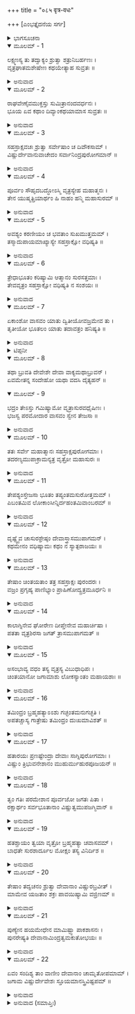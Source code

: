 +++
title = "०८५ वृत्र-वधः"

+++
[ಎಂಭತ್ತೈದನೆಯ ಸರ್ಗ]



<details><summary>ಭಾಗಸೂಚನಾ</summary>

ವಿಷ್ಣುವಿನ ತೇಜಸ್ಸು ಇಂದ್ರನಲ್ಲಿಯೂ, ವಜ್ರಾಯುಧದಲ್ಲಿ ಪ್ರವೇಶಿಸಿದುದು, ವಜ್ರಾಯುಧದಿಂದ ವೃತ್ರಾಸುರನ ವಧೆ, ಬ್ರಹ್ಮಹತ್ಯಾ ಪಾಪದಿಂದ ಗ್ರಸ್ತನಾದ ಇಂದ್ರನು ಅಂಧಕಾರಮಯವಾದ ಪ್ರದೇಶಕ್ಕೆ ಹೋದುದು
</details>

<details open><summary>ಮೂಲಮ್ - 1</summary>

ಲಕ್ಷ್ಮಣಸ್ಯ ತು ತದ್ವಾಕ್ಯಂ ಶ್ರುತ್ವಾ ಶತ್ರುನಿಬರ್ಹಣಃ ।  
ವೃತ್ರಘಾತಮಶೇಷೇಣ ಕಥಯೇತ್ಯಾಹ ಸುವ್ರತಃ ॥
</details>

<details><summary>ಅನುವಾದ</summary>

ಲಕ್ಷ್ಮಣನ ಮಾತನ್ನು ಕೇಳಿ ಶತ್ರುಸಂಹಾರ ಮಾಡುವ ಶ್ರೀರಾಮನು ಹೇಳಿದನು - ಸುವ್ರತ ಸುಮಿತ್ರಾಕುಮಾರ! ವೃತ್ರಾಸುರನ ವಧೆಯ ಕಥೆಯನ್ನು ಪೂರ್ಣವಾಗಿ ಹೇಳು.॥1॥
</details>

<details open><summary>ಮೂಲಮ್ - 2</summary>

ರಾಘವೇಣೈವಮುಕ್ತಸ್ತು ಸುಮಿತ್ರಾನಂದವರ್ಧನಃ ।  
ಭೂಯ ಏವ ಕಥಾಂ ದಿವ್ಯಾಂಕಥಯಾಮಾಸ ಸುವ್ರತಃ ॥
</details>

<details><summary>ಅನುವಾದ</summary>

ಶ್ರೀರಾಮನ ಆದೇಶ ಪಡೆದ ಸುವ್ರತ ಸುಮಿತ್ರಾ ನಂದನ ಲಕ್ಷ್ಮಣನು ಪುನಃ ಆ ದಿವ್ಯ ಕಥೆಯನ್ನು ಮುಂದುವರಿಸಿದನು.॥2॥
</details>

<details open><summary>ಮೂಲಮ್ - 3</summary>

ಸಹಸ್ರಾಕ್ಷವಚಃ ಶ್ರುತ್ವಾ ಸರ್ವೇಷಾಂ ಚ ದಿವೌಕಸಾಮ್ ।  
ವಿಷ್ಣುರ್ದೇವಾನುವಾಚೇದಂ ಸರ್ವಾನಿಂದ್ರಪುರೋಗಮಾನ್ ॥
</details>

<details><summary>ಅನುವಾದ</summary>

ಪ್ರಭೋ! ಸಹಸ್ರಾಕ್ಷ ಇಂದ್ರನ ಹಾಗೂ ಸಮಸ್ತ ದೇವತೆಗಳ ಪ್ರಾರ್ಥನೆಯನ್ನು ಕೇಳಿ ಭಗವಾನ್ ವಿಷ್ಣು ಇಂದ್ರಾದಿ ಎಲ್ಲ ದೇವತೆಗಳಲ್ಲಿ ಇಂತೆಂದನು.॥3॥
</details>

<details open><summary>ಮೂಲಮ್ - 4</summary>

ಪೂರ್ವಂ ಸೌಹೃದಬದ್ಧೋಽಸ್ಮಿ ವೃತ್ರಸ್ಯೇಹ ಮಹಾತ್ಮನಃ ।  
ತೇನ ಯುಷ್ಮತ್ಪ್ರಿಯಾರ್ಥಂ ಹಿ ನಾಹಂ ಹನ್ಮಿ ಮಹಾಸುರಮ್ ॥
</details>

<details><summary>ಅನುವಾದ</summary>

ದೇವತೆಗಳೇ! ನಿಮ್ಮ ಈ ಪ್ರಾರ್ಥನೆಯ ಮೊದಲೇ ನಾನು ಮಹಾತ್ಮಾ ವೃತ್ರಾಸುರನ ಸ್ನೇಹಬಂಧನದಲ್ಲಿ ಬಂಧಿತನಾಗಿದ್ದೇನೆ. ಅದಕ್ಕಾಗಿ ನಿಮ್ಮ ಪ್ರಿಯಮಾಡುವ ಉದ್ದೇಶದಿಂದ ನಾನು ಆ ಮಹಾ ಅಸುರನ ವಧೆ ಮಾಡಲಾರೆನು.॥4॥
</details>

<details open><summary>ಮೂಲಮ್ - 5</summary>

ಅವಶ್ಯಂ ಕರಣೀಯಂ ಚ ಭವತಾಂ ಸುಖಮುತ್ತಮಮ್ ।  
ತಸ್ಮಾದುಪಾಯಮಾಖ್ಯಾಸ್ಯೇ ಸಹಸ್ರಾಕ್ಷೋ ವಧಿಷ್ಯತಿ ॥
</details>

<details><summary>ಅನುವಾದ</summary>

ಆದರೂ ನಿಮ್ಮೆಲ್ಲರ ಉತ್ತಮ ಸುಖದ ವ್ಯವಸ್ಥೆ ಮಾಡುವುದು ನನ್ನ ಅವಶ್ಯ ಕರ್ತವ್ಯವಾಗಿದೆ. ಇದಕ್ಕಾಗಿ ದೇವೇಂದ್ರನು ಅವನ ವಧೆ ಮಾಡುವಂತಹ ಉಪಾಯ ನಾನು ಹೇಳುತ್ತೇನೆ.॥5॥
</details>

<details open><summary>ಮೂಲಮ್ - 6</summary>

ತ್ರೇಧಾಭೂತಂ ಕರಿಷ್ಯಾಮಿ ಆತ್ಮಾನಂ ಸುರಸತ್ತಮಾಃ ।  
ತೇವವೃತ್ರಂ ಸಹಸ್ರಾಕ್ಷೋ ವಧಿಷ್ಯತಿ ನ ಸಂಶಯಃ ॥
</details>

<details><summary>ಅನುವಾದ</summary>

ಸುರಶ್ರೇಷ್ಠರೇ! ನಾನು ನನ್ನ ಸ್ವರೂಪಭೂತ ತೇಜವನ್ನು ಮೂರು ಭಾಗವಾಗಿ ಮಾಡುವೆನು. ಅದರಿಂದ ಇಂದ್ರನು ನಿಃಸಂದೇಹವಾಗಿ ವೃತ್ರಾಸುರನ ವಧೆ ಮಾಡುವನು.॥6॥
</details>

<details open><summary>ಮೂಲಮ್ - 7</summary>

ಏಕಾಂಶೋ ವಾಸವಂ ಯಾತು ದ್ವಿತೀಯೋವಜ್ರಮೇವ ತು ।  
ತೃತೀಯೋ ಭೂತಲಂ ಯಾತು ತದಾವತ್ರಂ ಹನಿಷ್ಯತಿ ॥
</details>

<details><summary>ಅನುವಾದ</summary>

ನನ್ನ ತೇಜದ ಒಂದು ಅಂಶವು ಇಂದ್ರನಲ್ಲಿ ಪ್ರವೇಶಿಸಲಿ, ಇನ್ನೊಂದು ವಜ್ರದಲ್ಲಿ ವ್ಯಾಪ್ತವಾಗಲೀ, ಮೂರನೆಯ ಅಂಶ ಭೂತಳಕ್ಕೆ ಹೋಗಲಿ.* ಆಗ ಇಂದ್ರನು ವೃತ್ರಾಸುರನ ವಧೆ ಮಾಡಬಲ್ಲನು.॥.॥
</details>

<details><summary>ಟಿಪ್ಪನೀ</summary>

* ವೃತ್ರವಧೆಯ ಬಳಿಕ ಇಂದ್ರನಿಗೆ ತಗುಲಿದ ಬ್ರಹ್ಮಹತ್ಯೆಯ ನಿವೃತ್ತಿಯ ಸಮಯದವರೆಗೆ ಈ ಭೂತಳದ ರಕ್ಷಣೆಗಾಗಿ ಹಾಗೂ ವೃತ್ರನು ಧರಾಶಾಯಿಯಾದಾಗ ಅವನ ಭಾರೀ ಶರೀರವನ್ನು ಧರಿಸಲು ಶಕ್ತಿ ತುಂಬಲು ಭಗವಂತನ ತೇಜದ ಮೂರನೆಯ ಅಂಶವು ಭೂಮಿಗೆ ಹೋಗುವುದು ಆವಶ್ಯಕವಾಗಿತ್ತು; ಅದಕ್ಕಾಗಿ ಹೀಗಾಯಿತು.
</details>

<details open><summary>ಮೂಲಮ್ - 8</summary>

ತಥಾ ಬ್ರುವತಿ ದೇವೇಶೇ ದೇವಾ ವಾಕ್ಯಮಥಾಬ್ರುವನ್ ।  
ಏವಮೇತನ್ನ ಸಂದೇಹೋ ಯಥಾ ವದಸಿ ದೈತ್ಯಹನ್ ॥
</details>

<details open><summary>ಮೂಲಮ್ - 9</summary>

ಭದ್ರಂ ತೇಽಸ್ತು ಗಮಿಷ್ಯಾಮೋ ವೃತ್ರಾಸುರವಧೈಷಿಣಃ ।  
ಭಜಸ್ವ ಪರಮೋದಾರ ವಾಸವಂ ಸ್ವೇನ ತೇಜಸಾ ॥
</details>

<details><summary>ಅನುವಾದ</summary>

ದೇವೇಶ್ವರ ವಿಷ್ಣುವು ಹೀಗೆ ಹೇಳಿದಾಗ ದೇವತೆಗಳು ನುಡಿದರು - ದೈತ್ಯವಿನಾಶಕನೇ! ನೀನು ಹೇಳಿದುದು ಸರಿಯೇ ಆಗಿದೆ, ಇದರಲ್ಲಿ ಸಂದೇಹವೇ ಇಲ್ಲ. ನಿನಗೆ ಮಂಗಳವಾಗಲಿ. ನಾವು ವೃತ್ರಾಸುರನ ವಧೆಯ ಇಚ್ಛೆಯನ್ನು ಮನಸ್ಸಿನಲ್ಲಿರಿಸಿಕೊಂಡು ಇಲ್ಲಿಂದ ಮರಳುವೆವು. ಪರಮೋದಾರ ಪ್ರಭುವೇ! ನೀನು ನಿನ್ನ ತೇಜದಿಂದಾಗಿ ದೇವೇಂದ್ರನನ್ನು ಅನುಗ್ರಹಿತನನ್ನಾಗಿಸು.॥8-9॥
</details>

<details open><summary>ಮೂಲಮ್ - 10</summary>

ತತಃ ಸರ್ವೇ ಮಹಾತ್ಮಾನಃ ಸಹಸ್ರಾಕ್ಷಪುರೋಗಮಾಃ ।  
ತದರಣ್ಯಮುಪಾಕ್ರಾಮನ್ಯತ್ರ ವೃತ್ರೋ ಮಹಾಸುರಃ ॥
</details>

<details><summary>ಅನುವಾದ</summary>

ಅನಂತರ ಇಂದ್ರಾದಿ ಎಲ್ಲ ಮಹಾತ್ಮಾ ದೇವತೆಗಳು ಮಹಾಅಸುರ ವೃತ್ರಾಸುರನು ತಪಸ್ಸು ಮಾಡುತ್ತಿದ್ದ ವನಕ್ಕೆ ಹೋದರು.॥10॥
</details>

<details open><summary>ಮೂಲಮ್ - 11</summary>

ತೇಪಶ್ಯಂಸ್ತೇಜಸಾ ಭೂತಂ ತಪ್ಯಂತಮಸುರೋತ್ತಮಮ್ ।  
ಪಿಬಂತಮಿವ ಲೋಕಾಂಸೀನ್ನಿರ್ದಹಂತಮಿವಾಂಬರಮ್ ॥
</details>

<details><summary>ಅನುವಾದ</summary>

ಅಸುರ ಶ್ರೇಷ್ಠ ವೃತ್ರಾಸುರನು ತನ್ನ ತೇಜದಿಂದ ಎಲ್ಲೆಡೆ ವ್ಯಾಪ್ತನಾಗಿರುವು ದನ್ನು ಅವರು ನೋಡಿದರು. ಅವನು ಮೂರುಲೋಕಗಳನ್ನು ಕುಡಿದುಬಿಡುವನೋ, ಆಕಾಶವನ್ನು ಸುಟ್ಟು ಬಿಡುವನೋ ಎಂಬಂತೆ ತಪಸ್ಸು ಮಾಡುತ್ತಿದ್ದನು.॥11॥
</details>

<details open><summary>ಮೂಲಮ್ - 12</summary>

ದೃಷ್ಟ್ವೈವ ಚಾಸುರಶ್ರೇಷ್ಠಂ ದೇವಾಸ್ತ್ರಾಸಮುಪಾಗಮನ್ ।  
ಕಥಮೇನಂ ವಧಿಷ್ಯಾಮಃ ಕಥಂ ನ ಸ್ಯಾತ್ಪರಾಜಯಃ ॥
</details>

<details><summary>ಅನುವಾದ</summary>

ಆ ಅಸುರಶ್ರೇಷ್ಠ ವೃತ್ರನನ್ನು ನೋಡುತ್ತಲೇ ದೇವತೆಗಳು ಗಾಬರಿಗೊಂಡು, ನಾವು ಹೇಗೆ ಇವನನ್ನು ವಧಿಸಬಲ್ಲೆವು? ಯಾವ ಉಪಾಯದಿಂದ ನಮ್ಮ ಪರಾಜಯ ಆಗದಿರುವುದು ಎಂದು ಯೋಚಿಸತೊಡಗಿದರು.॥12॥
</details>

<details open><summary>ಮೂಲಮ್ - 13</summary>

ತೇಷಾಂ ಚಿಂತಯತಾಂ ತತ್ರ ಸಹಸ್ರಾಕ್ಷಃ ಪುರಂದರಃ ।  
ವಜ್ರಂ ಪ್ರಗೃಹ್ಯ ಪಾಣಿಭ್ಯಾಂ ಪ್ರಾಹಿಣೋದ್ವ್ರತ್ರಮೂರ್ಧನಿ ॥
</details>

<details><summary>ಅನುವಾದ</summary>

ಅವರು ಅಲ್ಲಿ ಹೀಗೆ ಯೋಚಿಸುತ್ತಿರುವಾಗಲೇ ಸಹಸ್ರಾಕ್ಷ ಇಂದ್ರನು ಎರಡೂ ಕೈಗಳಿಂದ ವಜ್ರವನ್ನು ಎತ್ತಿ ಅದನ್ನು ವೃತ್ರಾಸುರನ ತಲೆಯ ಮೇಲೆ ಹೊಡೆದನು.॥13॥
</details>

<details open><summary>ಮೂಲಮ್ - 14</summary>

ಕಾಲಾಗ್ನಿನೇವ ಘೋರೇಣ ದೀಪ್ತೇನೇವ ಮಹಾರ್ಚಿಷಾ ।  
ಪತತಾ ವೃತ್ರಶಿರಸಾ ಜಗತ್ ತ್ರಾಸಮುಪಾಗಮತ್ ॥
</details>

<details><summary>ಅನುವಾದ</summary>

ಇಂದ್ರನ ವಜ್ರಾಯುಧವು ಪ್ರಳಯಾಗ್ನಿಯಂತೆ ಭಯಂಕರ ಪ್ರಕಾಶಮಾನವಾಗಿತ್ತು. ಅದರಿಂದ ಮಹಾಜ್ವಾಲೆಗಳು ಏಳುತ್ತಿದ್ದವು. ಅದರ ಏಟಿನಿಂದ ವೃತ್ರಾಸುರನ ಮಸ್ತಕವು ತುಂಡಾಗಿ ಬಿದ್ದಾಗ ಇಡೀ ಜಗತ್ತು ಭಯಭೀತವಾಯಿತು.॥14॥
</details>

<details open><summary>ಮೂಲಮ್ - 15</summary>

ಅಸಂಭಾವ್ಯ ವಧಂ ತಸ್ಯ ವೃತ್ರಸ್ಯ ವಿಬುಧಾಧಿಪಃ ।  
ಚಿಂತಯಾನೋ ಜಗಾಮಾಶು ಲೋಕಸ್ಯಾಂತಂ ಮಹಾಯಶಾಃ ॥
</details>

<details><summary>ಅನುವಾದ</summary>

ನಿರಪರಾಧೀ ವೃತ್ರಾಸುರನನ್ನು ವಧಿಸುವುದು ಅನುಚಿತವಾಗಿತ್ತು, ಆದರಿಂದ ಮಹಾಯಶಸ್ವೀ ದೇವೇಂದ್ರನು ಬಹಳ ಚಿಂತಿತನಾಗಿ ಕೂಡಲೇ ಎಲ್ಲ ಲೋಕಗಳ ಕೊನೆಗಿರುವ ಲೋಕಾಲೋಕ ಪರ್ವತದಿಂದ ಆಚೆಯ ಅಂಧಕಾರಮಯ ಪ್ರದೇಶಕ್ಕೆ ಹೊರಟು ಹೋದನು.॥15॥
</details>

<details open><summary>ಮೂಲಮ್ - 16</summary>

ತಮಿಂದ್ರಂ ಬ್ರಹ್ಮಹತ್ಯಾಽಽಶು ಗಚ್ಛಂತಮನುಗಚ್ಛತಿ ।  
ಅಪತಚ್ಚಾಸ್ಯ ಗಾತ್ರೇಷು ತಮಿಂದ್ರಂ ದುಃಖಮಾವಿಶತ್ ॥
</details>

<details><summary>ಅನುವಾದ</summary>

ಹೋಗುವಾಗ ಬ್ರಹ್ಮಹತ್ಯೆಯ ತತ್ಕಾಲ ಅವನ ಬೆನ್ನು ಬಿದ್ದು, ಅವನನ್ನು ಆಕ್ರಮಿಸಿತು. ಇದರಿಂದ ಇಂದ್ರನ ಮನಸ್ಸಿನಲ್ಲಿ ಭಾರೀ ದುಃಖವಾಯಿತು.॥16॥
</details>

<details open><summary>ಮೂಲಮ್ - 17</summary>

ಹತಾರಯಃ ಪ್ರಣಷ್ಟೇಂದ್ರಾ ದೇವಾಃ ಸಾಗ್ನಿಪುರೋಗಮಾಃ ।  
ವಿಷ್ಣುಂ ತ್ರಿಭುವನೇಶಾನಂ ಮುಹುರ್ಮುಹುರಪೂಜಯನ್ ॥
</details>

<details><summary>ಅನುವಾದ</summary>

ದೇವತೆಗಳ ಶತ್ರು ಹತನಾದನು. ಇದರಿಂದ ಅಗ್ನಿಯೇ ಆದಿ ಎಲ್ಲ ದೇವತೆಗಳು ತ್ರಿಭುವನಸ್ವಾಮಿ ವಿಷ್ಣುವನ್ನು ಪದೇ-ಪದೇ ಸ್ತುತಿಸುತ್ತಾ ಪೂಜಿಸತೊಡಗಿದರು. ಆದರೆ ಅವರ ಇಂದ್ರನು ಕಣ್ಮರೆಯಾಗಿದ್ದನು. ಇದರಿಂದ ಅವರಿಗೆ ಬಹಳ ದುಃಖವಾಗುತ್ತಿತ್ತು.॥17॥
</details>

<details open><summary>ಮೂಲಮ್ - 18</summary>

ತ್ವಂ ಗತಿಃ ಪರಮೇಶಾನ ಪೂರ್ವಜೋ ಜಗತಃ ಪಿತಾ ।  
ರಕ್ಷಾರ್ಥಂ ಸರ್ವಭೂತಾನಾಂ ವಿಷ್ಣುತ್ವಮುಪಜಗ್ಮಿವಾನ್ ॥
</details>

<details><summary>ಅನುವಾದ</summary>

(ದೇವತೆಗಳು ಹೇಳಿದರು-) ಪರಮೇಶ್ವರ ! ನೀನೇ ಜಗತ್ತಿನ ಆಶ್ರಯ ಮತ್ತು ಆದಿಪಿತಾ ಆಗಿದ್ದೀಯೆ. ನೀನು ಸಮಸ್ತ ಪ್ರಾಣಿಗಳ ರಕ್ಷಣೆಗಾಗಿ ವಿಷ್ಣುರೂಪವನ್ನು ಧರಿಸಿರುವೆ.॥18॥
</details>

<details open><summary>ಮೂಲಮ್ - 19</summary>

ಹತಶ್ಚಾಯಂ ತ್ವಯಾ ವೃತ್ರೋ ಬ್ರಹ್ಮಹತ್ಯಾ ಚವಾಸವಮ್ ।  
ಬಾಧತೇ ಸುರಶಾರ್ದೂಲ ಮೋಕ್ಷಂ ತಸ್ಯ ವಿನಿರ್ದಿಶ ॥
</details>

<details><summary>ಅನುವಾದ</summary>

ನೀನೇ ಈ ವೃತ್ರಾಸುರನನ್ನು ವಧಿಸಿರುವೆ. ಆದರೆ ಬ್ರಹ್ಮಹತ್ಯೆಯು ಇಂದ್ರನಿಗೆ ಕಷ್ಟ ಕೊಡುತ್ತಿದೆ. ಆದ್ದರಿಂದ ಸುರಶ್ರೇಷ್ಠ! ನೀನು ಅವನ ಉದ್ಧಾರದ ಯಾವುದಾದರೂ ಉಪಾಯ ತಿಳಿಸು.॥19॥
</details>

<details open><summary>ಮೂಲಮ್ - 20</summary>

ತೇಷಾಂ ತದ್ವಚನಂ ಶ್ರುತ್ವಾ ದೇವಾನಾಂ ವಿಷ್ಣುರಬ್ರವೀತ್ ।  
ಮಾಮೇವ ಯಜತಾಂ ಶಕ್ರಃ ಪಾವಯಿಷ್ಯಾಮಿ ವಜ್ರಿಣಮ್ ॥
</details>

<details><summary>ಅನುವಾದ</summary>

ದೇವತೆಗಳ ಮಾತನ್ನು ಕೇಳಿ ಭಗವಾನ್ ವಿಷ್ಣು ಹೇಳಿದನು - ಇಂದ್ರನು ನನ್ನ ಸಲುವಾಗಿ ಯಜ್ಞ ಮಾಡಲಿ, ನಾನು ಆ ವಜ್ರಧಾರೀ ದೇವೇಂದ್ರನನ್ನು ಪವಿತ್ರಗೊಳಿಸುವೆನು.॥20॥
</details>

<details open><summary>ಮೂಲಮ್ - 21</summary>

ಪುಣ್ಯೇನ ಹಯಮೇಧೇನ ಮಾಮಿಷ್ಟ್ವಾ ಪಾಕಶಾಸನಃ ।  
ಪುನರೇಷ್ಯತಿ ದೇವಾನಾಮಿಂದ್ರತ್ವಮಕುತೋಭಯಃ ॥
</details>

<details><summary>ಅನುವಾದ</summary>

ಪವಿತ್ರ ಅಶ್ವಮೇಧ ಯಜ್ಞದ ಮೂಲಕ ಯಜ್ಞ ಪುರುಷನ ಆರಾಧನೆ ಮಾಡಿ ಪಾಕಶಾಸನ ಇಂದ್ರನು ಪುನಃ ದೇವೇಂದ್ರನ ಪದವಿಯನ್ನು ಪಡೆದುಕೊಂಡನು. ಮತ್ತೆ ಅವನಿಗೆ ಯಾವ ಭಯವೂ ಇರಲಿಲ್ಲ.॥21॥
</details>

<details open><summary>ಮೂಲಮ್ - 22</summary>

ಏವಂ ಸಂದಿಶ್ಯ ತಾಂ ವಾಣೀಂ ದೇವಾನಾಂ ಚಾಮೃತೋಪಮಾಮ್ ।  
ಜಗಾಮ ವಿಷ್ಣುರ್ದೇವೇಶಃ ಸ್ತೂಯಮಾನಸ್ತ್ರಿವಿಷ್ಟಪಮ್ ॥
</details>

<details><summary>ಅನುವಾದ</summary>

ದೇವತೆಗಳ ಮುಂದೆ ಅಮೃತಮಯಿ ವಾಣಿಯಿಂದ ಹೀಗೆ ಸಂದೇಶ ಕೊಟ್ಟು ದೇವೇಶ್ವರ ಭಗವಾನ್ ವಿಷ್ಣು ತನ್ನ ಸ್ತುತಿಯನ್ನು ಕೇಳುತ್ತಾ ಪರಮಧಾಮಕ್ಕೆ ಬಿಜಯಂಗೈದನು.॥22॥
</details>

<details><summary>ಅನುವಾದ (ಸಮಾಪ್ತಿಃ)</summary>

ಶ್ರೀವಾಲ್ಮೀಕಿ ವಿರಚಿತ ಆರ್ಷರಾಮಾಯಣ ಆದಿಕಾವ್ಯದ ಉತ್ತರ ಕಾಂಡದಲ್ಲಿ ಎಂಭತ್ತೈದನೆಯ ಸರ್ಗ ಪೂರ್ಣವಾಯಿತು.॥85॥
</details>
